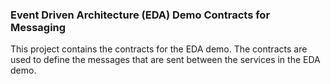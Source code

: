 ### Event Driven Architecture (EDA) Demo Contracts for Messaging
This project contains the contracts for the EDA demo. The contracts are used to define the messages that are sent between the services in the EDA demo.